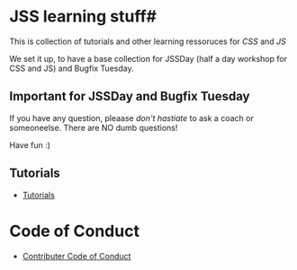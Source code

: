 # JSS learning stuff#

This is collection of tutorials and other learning ressoruces for *CSS* and *JS*

We set it up, to have a base collection for JSSDay (half a day workshop for CSS and JS) and Bugfix Tuesday.

## Important for JSSDay and Bugfix Tuesday ##

If you have any question, pleaase *don't hastiate* to ask a coach or someoneelse.
There are NO dumb questions! 

Have fun :)

## Tutorials ##
* [Tutorials](TUTORIALS.md) 

# Code of Conduct #
* [Contributer Code of Conduct](CODE_OF_CONDUCT.md)
